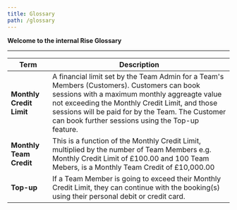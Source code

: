 ```yaml
---
title: Glossary
path: /glossary
---
```


**Welcome to the internal Rise Glossary**
___

| Term        |Description           | 
| ------------- |-------------|
| **Monthly Credit Limit**    | A financial limit set by the Team Admin for a Team's Members (Customers). Customers can book sessions with a maximum monthly aggreagte value not exceeding the Monthly Credit Limit, and those sessions will be paid for by the Team. The Customer can book further sessions using the Top-up feature. | 
| **Monthly Team Credit**    | This is a function of the Monthly Credit Limit, multiplied by the number of Team Members e.g. Monthly Credit Limit of £100.00 and 100 Team Mebers, is a Monthly Team Credit of £10,000.00       | 
| **Top-up** | If a Team Member is going to exceed their Monthly Credit Limit, they can continue with the booking(s) using their personal debit or credit card.
      

 

 

 
